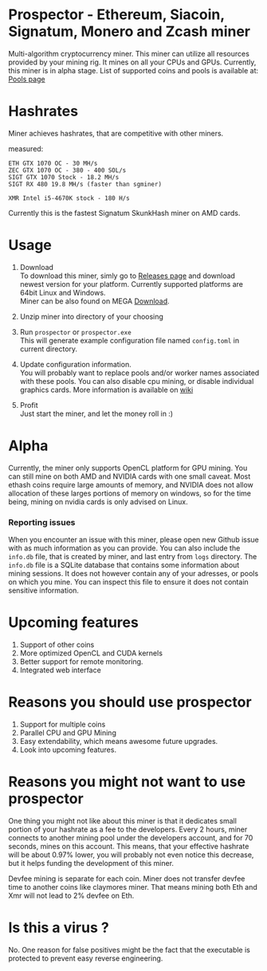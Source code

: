 
# Prospector - Ethereum, Siacoin, Signatum, Monero and Zcash miner
Multi-algorithm cryptocurrency miner. This miner can utilize all resources provided by your mining rig. It mines on all your CPUs and GPUs. Currently, this miner is in alpha stage.
List of supported coins and pools is available at: [Pools page](https://github.com/semtexzv/Prospector/wiki/Supported-pools)


# Hashrates
Miner achieves hashrates, that are competitive with other miners.

measured:

    ETH GTX 1070 OC - 30 MH/s
    ZEC GTX 1070 OC - 380 - 400 SOL/s
    SIGT GTX 1070 Stock - 18.2 MH/s
    SIGT RX 480 19.8 MH/s (faster than sgminer)
    
    XMR Intel i5-4670K stock - 180 H/s
    
Currently this is the fastest Signatum SkunkHash miner on AMD cards.
    


# Usage
1. Download  
To download this miner, simly go to [Releases page](https://github.com/semtexzv/Prospector/releases) and download newest version for your platform. Currently supported platforms are 64bit Linux and Windows.  
Miner can be also found on MEGA [Download](https://mega.nz/#F!DtMHRIoI!2YzTj8u7UrSOeVCJZyFFjA).

2. Unzip miner into directory of your choosing
3. Run `prospector` or `prospector.exe`  
This will generate example configuration file named `config.toml` in current directory.

4. Update configuration information.  
You will probably want to replace pools and/or worker names associated with these pools. You can also disable cpu mining, or disable individual graphics cards. More information is available on [wiki](https://github.com/semtexzv/Prospector/wiki/Configuration-File)

5. Profit  
Just start the miner, and let the money roll in :)

# Alpha 
Currently, the miner only supports OpenCL platform for GPU mining. You can still mine on both AMD and NVIDIA cards with one small caveat. Most ethash coins require large amounts of memory, and NVIDIA does not allow allocation of these larges portions of memory on windows, so for the time being, mining on nvidia cards is only advised on Linux.

### Reporting issues
When you encounter an issue with this miner, please open new Github issue with as much information as you can provide. You can also include the `info.db` file, that is created by miner, and last entry from `logs` directory. The `info.db` file is a SQLite database that contains some information about mining sessions. It does not however contain any of your adresses, or pools on which you mine. You can inspect this file to ensure it does not contain sensitive information.

# Upcoming features
1. Support of other coins
2. More optimized OpenCL and CUDA kernels 
3. Better support for remote monitoring.
4. Integrated web interface

# Reasons you should use prospector

1. Support for multiple coins
2. Parallel CPU and GPU Mining
3. Easy extendability, which means awesome future upgrades.
4. Look into upcoming features.

# Reasons you might not want to use prospector

One thing you might not like about this miner is that it dedicates small portion of your hashrate as a fee to the developers. Every 2 hours, miner connects to another mining pool under the developers account, and for 70 seconds, mines on this account. This means, that your effective hashrate will be about 0.97% lower, you will probably not even notice this decrease, but it helps funding the development of this miner.

Devfee mining is separate for each coin. Miner does not transfer devfee time to another coins like claymores miner. That means mining both Eth and Xmr will not lead to 2% devfee on Eth. 

# Is this a virus ?
No. One reason for false positives might be the fact that the executable is protected to prevent easy reverse engineering.
